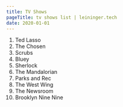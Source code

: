 ```yaml
---
title: TV Shows
pageTitle: tv shows list | leininger.tech
date: 2020-01-01
---
```


1. Ted Lasso
2. The Chosen
3. Scrubs
4. Bluey
5. Sherlock
6. The Mandalorian
7. Parks and Rec
8. The West Wing
9. The Newsroom
10. Brooklyn Nine Nine
